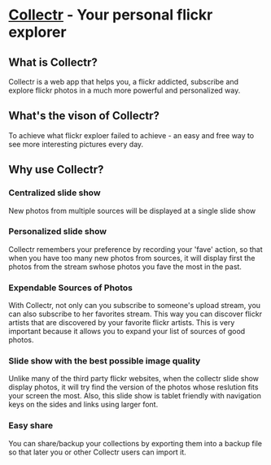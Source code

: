 [Collectr](http://collectr.kailuowang.com/) - Your personal flickr explorer
==================================================

What is Collectr?
----------------------------------


Collectr is a web app that helps you, a flickr addicted, subscribe and explore flickr photos in a much
more powerful and personalized way.


What's the vison of Collectr?
----------------------------------

To achieve what flickr exploer failed to achieve - an easy and free way to see more interesting pictures every day.


Why use Collectr?
------------------------------------

### Centralized slide show  ###

New photos from multiple sources will be displayed at a single slide show


### Personalized slide show ###

Collectr remembers your preference by recording your 'fave' action, so that when you have too many new photos from sources,
it will display first the photos from the stream swhose photos you fave the most in the past.


### Expendable Sources of Photos ###

With Collectr, not only can you subscribe to someone's upload stream, you can also subscribe to her favorites stream.
This way you can discover flickr artists that are discovered by your favorite flickr artists.
This is very important because it allows you to expand your list of sources of good photos.


### Slide show with the best possible image quality ###

Unlike many of the third party flickr websites, when the collectr slide show display photos, it will try find the version
  of the photos whose reslution fits your screen the most. Also, this slide show is tablet friendly with navigation keys on the sides
  and links using larger font.

### Easy share ###

You can share/backup your collections by exporting them into a backup file so that later
you or other Collectr users can import it.